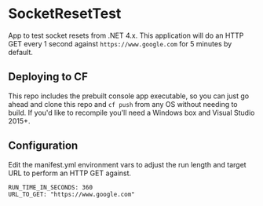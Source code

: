 # SocketResetTest
App to test socket resets from .NET 4.x. This application will do an HTTP GET every 1 second against `https://www.google.com` for 5 minutes by default.

## Deploying to CF

This repo includes the prebuilt console app executable, so you can just go ahead and clone this repo and `cf push` from any OS without needing to build. If you'd like to recompile you'll need a Windows box and Visual Studio 2015+.

## Configuration

Edit the manifest.yml environment vars to adjust the run length and target URL to perform an HTTP GET against.

```
RUN_TIME_IN_SECONDS: 360
URL_TO_GET: "https://www.google.com"
```
